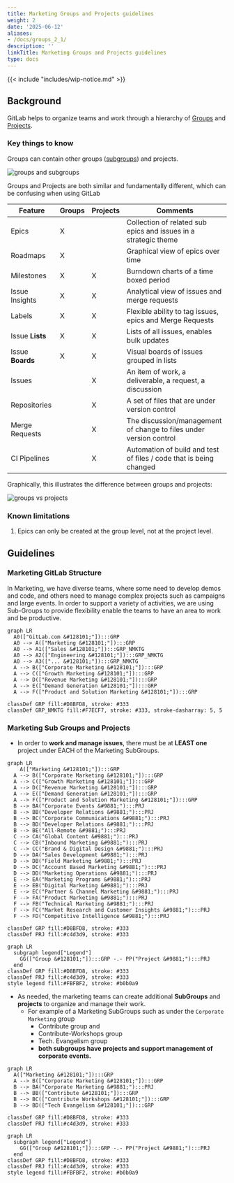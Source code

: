 ```yaml
---
title: Marketing Groups and Projects guidelines
weight: 2
date: '2025-06-12'
aliases:
- /docs/groups_2_1/
description: ''
linkTitle: Marketing Groups and Projects guidelines
type: docs
---
```


{{< include "includes/wip-notice.md" >}}

## Background

GitLab helps to organize teams and work through a hierarchy of [Groups](https://docs.gitlab.com/ee/user/group/) and [Projects](https://docs.gitlab.com/ee/user/project/).

### Key things to know

Groups can contain other groups ([subgroups](https://docs.gitlab.com/ee/user/group/subgroups/index.html)) and projects.

![groups and subgroups](/images/marketing/project-management-guidelines/groups-subgroups.svg)

Groups and Projects are both similar and fundamentally different, which can be confusing when using GitLab

| Feature | Groups | Projects | Comments |
|---|---|---|---|
| Epics | X |  | Collection of related sub epics and issues in a strategic theme |
| Roadmaps | X |  |  Graphical view of epics over time |
| Milestones | X | X |  Burndown charts of a time boxed period |
| Issue Insights | X | X | Analytical view of issues and merge requests |
| Labels | X | X | Flexible ability to tag issues, epics and Merge Requests |
| Issue **Lists** | X | X | Lists of all issues, enables bulk updates |
| Issue **Boards** |X | X | Visual boards of issues grouped in lists |
| Issues |  | X | An item of work, a deliverable, a request, a discussion |
| Repositories |  | X | A set of files that are under version control |
| Merge Requests |  | X | The discussion/management of change to files under version control |
| CI Pipelines |  | X |  Automation of build and test of files / code that is being changed |

Graphically, this illustrates the difference between groups and projects:

![groups vs projects](/images/marketing/project-management-guidelines/groups-projects.png)

### Known limitations

1. Epics can only be created at the group level, not at the project level.

## Guidelines

### Marketing GitLab Structure

In Marketing, we have diverse teams, where some need to develop demos and code, and others need to manage complex projects such as campaigns and large events.  In order to support a variety of activities, we are using Sub-Groups to provide flexibility enable the teams to have an area to work and be productive.

```mermaid
graph LR
  A0(["GitLab.com &#128101;"]):::GRP
  A0 --> A(["Marketing &#128101;"]):::GRP
  A0 --> A1(["Sales &#128101;"]):::GRP_NMKTG
  A0 --> A2(["Engineering &#128101;"]):::GRP_NMKTG
  A0 --> A3(["... &#128101;"]):::GRP_NMKTG
  A --> B(["Corporate Marketing &#128101;"]):::GRP
  A --> C(["Growth Marketing &#128101;"]):::GRP
  A --> D(["Revenue Marketing &#128101;"]):::GRP
  A --> E(["Demand Generation &#128101;"]):::GRP
  A --> F(["Product and Solution Marketing &#128101;"]):::GRP

classDef GRP fill:#D8BFD8, stroke: #333
classDef GRP_NMKTG fill:#F7ECF7, stroke: #333, stroke-dasharray: 5, 5
```

### Marketing Sub Groups and Projects

- In order to **work and manage issues**, there must be at **LEAST one** project under EACH of the Marketing SubGroups.

```mermaid
graph LR
    A(["Marketing &#128101;"]):::GRP
  A --> B(["Corporate Marketing &#128101;"]):::GRP
  A --> C(["Growth Marketing &#128101;"]):::GRP
  A --> D(["Revenue Marketing &#128101;"]):::GRP
  A --> E(["Demand Generation &#128101;"]):::GRP
  A --> F(["Product and Solution Marketing &#128101;"]):::GRP
  B --> BA("Corporate Events &#9881;"):::PRJ
  B --> BB("Developer Relations &#9881;"):::PRJ
  B --> BC("Corporate Communications &#9881;"):::PRJ
  B --> BD("Developer Relations &#9881;"):::PRJ
  B --> BE("All-Remote &#9881;"):::PRJ
  C --> CA("Global Content &#9881;"):::PRJ
  C --> CB("Inbound Marketing &#9881;"):::PRJ
  C --> CC("Brand & Digital Design &#9881;"):::PRJ
  D --> DA("Sales Development &#9881;"):::PRJ
  D --> DB("Field Marketing &#9881;"):::PRJ
  D --> DC("Account Based Marketing &#9881;"):::PRJ
  D --> DD("Marketing Operations &#9881;"):::PRJ
  E --> EA("Marketing Programs &#9881;"):::PRJ
  E --> EB("Digital Marketing &#9881;"):::PRJ
  E --> EC("Partner & Channel Marketing &#9881;"):::PRJ
  F --> FA("Product Marketing &#9881;"):::PRJ
  F --> FB("Technical Marketing &#9881;"):::PRJ
  F --> FC("Market Research and Customer Insights &#9881;"):::PRJ
  F --> FD("Competitive Intelligence &#9881;"):::PRJ

classDef GRP fill:#D8BFD8, stroke: #333
classDef PRJ fill:#c4d3d9, stroke: #333
```

```mermaid
graph LR
  subgraph legend["Legend"]
    GG(["Group &#128101;"]):::GRP -.- PP("Project &#9881;"):::PRJ
  end
classDef GRP fill:#D8BFD8, stroke: #333
classDef PRJ fill:#c4d3d9, stroke: #333
style legend fill:#FBFBF2, stroke: #b0b0a9
```

- As needed, the marketing teams can create additional **SubGroups** and **projects** to organize and manage their work.
  - For example of a Marketing SubGroups such as under the `Corporate Marketing` group
    - Contribute group and
    - Contribute-Workshops group
    - Tech. Evangelism group
    - **both subgroups have projects and support management of corporate events.**

```mermaid
graph LR
  A(["Marketing &#128101;"]):::GRP
  A --> B(["Corporate Marketing &#128101;"]):::GRP
  B --> BA("Corporate Marketing &#9881;"):::PRJ
  B --> BB(["Contribute &#128101;"]):::GRP
  B --> BC(["Contribute Workshops &#128101;"]):::GRP
  B --> BD(["Tech Evangelism &#128101;"]):::GRP

classDef GRP fill:#D8BFD8, stroke: #333
classDef PRJ fill:#c4d3d9, stroke: #333
```

```mermaid
graph LR
  subgraph legend["Legend"]
    GG(["Group &#128101;"]):::GRP -.- PP("Project &#9881;"):::PRJ
  end
classDef GRP fill:#D8BFD8, stroke: #333
classDef PRJ fill:#c4d3d9, stroke: #333
style legend fill:#FBFBF2, stroke: #b0b0a9
```
